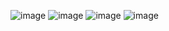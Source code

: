 ![image](https://github.com/user-attachments/assets/ccc675ac-2fa4-4119-a9e8-9825b399dfe9)
![image](https://github.com/user-attachments/assets/efbea519-2fd5-4adf-a5f8-8bd3a76fb171)
![image](https://github.com/user-attachments/assets/23f567f0-d9a1-49e5-ac92-9ccfb239aba2)
![image](https://github.com/user-attachments/assets/931308f7-064e-493e-bcf5-04080886ff1d)
